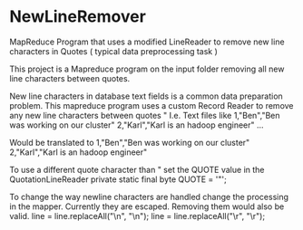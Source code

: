 # NewLineRemover
MapReduce Program that uses a modified LineReader to remove new line characters in Quotes ( typical data preprocessing task ) 

This project is a Mapreduce program on the input folder removing all new line characters between quotes.

New line characters in database text fields is a common data preparation problem.
This mapreduce program uses a custom Record Reader to remove any new line characters between quotes "
I.e. Text files like 
1,"Ben","Ben was working
on our cluster"
2,"Karl","Karl is an hadoop engineer"
...

Would be translated to
1,"Ben","Ben was working on our cluster"
2,"Karl","Karl is an hadoop engineer"

To use a different quote character than " set the QUOTE value in the QuotationLineReader
private static final byte QUOTE = '\"';

To change the way newline characters are handled change the processing in the mapper. Currently they are escaped. Removing them would also be valid.
line = line.replaceAll("\n", "\\n");
line = line.replaceAll("\r", "\\r");
